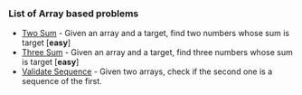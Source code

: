 ### List of Array based problems

- [Two Sum](TwoSum/README.md) - Given an array and a target, find two numbers whose sum is target [**easy**]
- [Three Sum](ThreeSum/README.md) - Given an array and a target, find three numbers whose sum is target [**easy**]
- [Validate Sequence](ValidateSequence/README.md) - Given two arrays, check if the second one is a sequence of the first.
